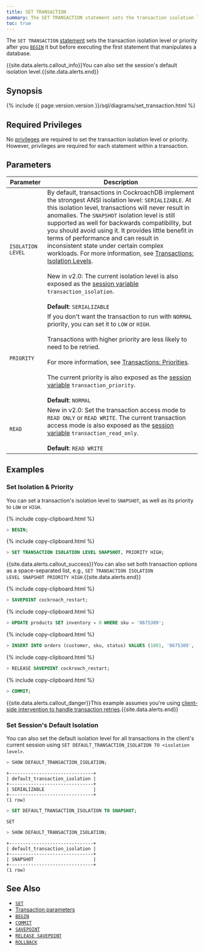 ```yaml
---
title: SET TRANSACTION
summary: The SET TRANSACTION statement sets the transaction isolation level and/or priority for the current session or for an individual transaction.
toc: true
---
```


The `SET TRANSACTION` [statement](sql-statements.html) sets the transaction isolation level or priority after you [`BEGIN`](begin-transaction.html) it but before executing the first statement that manipulates a database.

{{site.data.alerts.callout_info}}You can also set the session's default isolation level.{{site.data.alerts.end}}


## Synopsis

<section>{% include {{ page.version.version }}/sql/diagrams/set_transaction.html %}</section>

## Required Privileges

No [privileges](privileges.html) are required to set the transaction isolation level or priority. However, privileges are required for each statement within a transaction.

## Parameters

| Parameter | Description |
|-----------|-------------|
| `ISOLATION LEVEL` | By default, transactions in CockroachDB implement the strongest ANSI isolation level: `SERIALIZABLE`. At this isolation level, transactions will never result in anomalies. The `SNAPSHOT` isolation level is still supported as well for backwards compatibility, but you should avoid using it. It provides little benefit in terms of performance and can result in inconsistent state under certain complex workloads. For more information, see [Transactions: Isolation Levels](transactions.html#isolation-levels).<br><br><span class="version-tag">New in v2.0:</span> The current isolation level is also exposed as the [session variable](show-vars.html) `transaction_isolation`.<br><br>**Default**: `SERIALIZABLE` |
| `PRIORITY` | If you don't want the transaction to run with `NORMAL` priority, you can set it to `LOW` or `HIGH`.<br><br>Transactions with higher priority are less likely to need to be retried.<br><br>For more information, see [Transactions: Priorities](transactions.html#transaction-priorities).<br><br>The current priority is also exposed as the [session variable](show-vars.html) `transaction_priority`.<br><br>**Default**: `NORMAL` |
| `READ` | <span class="version-tag">New in v2.0:</span> Set the transaction access mode to `READ ONLY` or `READ WRITE`. The current transaction access mode is also exposed as the [session variable](show-vars.html) `transaction_read_only`.<br><br>**Default**: `READ WRITE`|

## Examples

### Set Isolation & Priority

You can set a transaction's isolation level to `SNAPSHOT`, as well as its priority to `LOW` or `HIGH`.

{% include copy-clipboard.html %}
~~~ sql
> BEGIN;
~~~

{% include copy-clipboard.html %}
~~~ sql
> SET TRANSACTION ISOLATION LEVEL SNAPSHOT, PRIORITY HIGH;
~~~

{{site.data.alerts.callout_success}}You can also set both transaction options as a space-separated list, e.g., <code>SET TRANSACTION ISOLATION LEVEL SNAPSHOT PRIORITY HIGH</code>.{{site.data.alerts.end}}

{% include copy-clipboard.html %}
~~~ sql
> SAVEPOINT cockroach_restart;
~~~

{% include copy-clipboard.html %}
~~~ sql
> UPDATE products SET inventory = 0 WHERE sku = '8675309';
~~~

{% include copy-clipboard.html %}
~~~ sql
> INSERT INTO orders (customer, sku, status) VALUES (1001, '8675309', 'new');
~~~

{% include copy-clipboard.html %}
~~~ sql
> RELEASE SAVEPOINT cockroach_restart;
~~~

{% include copy-clipboard.html %}
~~~ sql
> COMMIT;
~~~

{{site.data.alerts.callout_danger}}This example assumes you're using <a href="transactions.html#client-side-intervention">client-side intervention to handle transaction retries</a>.{{site.data.alerts.end}}

### Set Session's Default Isolation

You can also set the default isolation level for all transactions in the client's current session using `SET DEFAULT_TRANSACTION_ISOLATION TO <isolation level>`.

~~~ sql
> SHOW DEFAULT_TRANSACTION_ISOLATION;
~~~
~~~
+-------------------------------+
| default_transaction_isolation |
+-------------------------------+
| SERIALIZABLE                  |
+-------------------------------+
(1 row)
~~~
~~~ sql
> SET DEFAULT_TRANSACTION_ISOLATION TO SNAPSHOT;
~~~
~~~
SET
~~~
~~~ sql
> SHOW DEFAULT_TRANSACTION_ISOLATION;
~~~
~~~
+-------------------------------+
| default_transaction_isolation |
+-------------------------------+
| SNAPSHOT                      |
+-------------------------------+
(1 row)
~~~

## See Also

- [`SET`](set-vars.html)
- [Transaction parameters](transactions.html#transaction-parameters)
- [`BEGIN`](begin-transaction.html)
- [`COMMIT`](commit-transaction.html)
- [`SAVEPOINT`](savepoint.html)
- [`RELEASE SAVEPOINT`](release-savepoint.html)
- [`ROLLBACK`](rollback-transaction.html)
